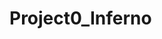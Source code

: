 # Project0_Inferno
<!-- Clifford's Code Branch
Business: Face Up Decks from AllHandsOn
Description: A playing card-based trading card game
Tagline: Face-off against friends and foes alike in Face Up, the all new trading card game from AllHandsOn -->